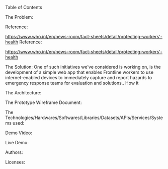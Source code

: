 Table of Contents

The Problem:


Reference:

https://www.who.int/en/news-room/fact-sheets/detail/protecting-workers'-health
Reference:

https://www.who.int/en/news-room/fact-sheets/detail/protecting-workers'-health

The Solution:
One of such initiatives we've considered is working on, is the development of a simple web app that enables Frontline workers to use internet-enabled devices to immediately capture and report hazards to emergency response teams for evaluation and solutions.. 
How it


The Architecture:


The Prototype Wireframe Document:


The Technologies/Hardwares/Softwares/Libraries/Datasets/APIs/Services/Systems used:

Demo Video:

Live Demo:

Authors:

Licenses:

